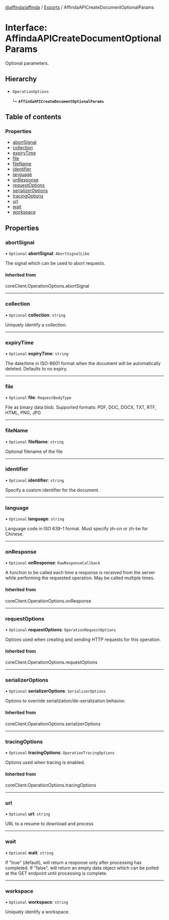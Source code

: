 [@affinda/affinda](../README.md) / [Exports](../modules.md) / AffindaAPICreateDocumentOptionalParams

# Interface: AffindaAPICreateDocumentOptionalParams

Optional parameters.

## Hierarchy

- `OperationOptions`

  ↳ **`AffindaAPICreateDocumentOptionalParams`**

## Table of contents

### Properties

- [abortSignal](AffindaAPICreateDocumentOptionalParams.md#abortsignal)
- [collection](AffindaAPICreateDocumentOptionalParams.md#collection)
- [expiryTime](AffindaAPICreateDocumentOptionalParams.md#expirytime)
- [file](AffindaAPICreateDocumentOptionalParams.md#file)
- [fileName](AffindaAPICreateDocumentOptionalParams.md#filename)
- [identifier](AffindaAPICreateDocumentOptionalParams.md#identifier)
- [language](AffindaAPICreateDocumentOptionalParams.md#language)
- [onResponse](AffindaAPICreateDocumentOptionalParams.md#onresponse)
- [requestOptions](AffindaAPICreateDocumentOptionalParams.md#requestoptions)
- [serializerOptions](AffindaAPICreateDocumentOptionalParams.md#serializeroptions)
- [tracingOptions](AffindaAPICreateDocumentOptionalParams.md#tracingoptions)
- [url](AffindaAPICreateDocumentOptionalParams.md#url)
- [wait](AffindaAPICreateDocumentOptionalParams.md#wait)
- [workspace](AffindaAPICreateDocumentOptionalParams.md#workspace)

## Properties

### abortSignal

• `Optional` **abortSignal**: `AbortSignalLike`

The signal which can be used to abort requests.

#### Inherited from

coreClient.OperationOptions.abortSignal

___

### collection

• `Optional` **collection**: `string`

Uniquely identify a collection.

___

### expiryTime

• `Optional` **expiryTime**: `string`

The date/time in ISO-8601 format when the document will be automatically deleted.  Defaults to no expiry.

___

### file

• `Optional` **file**: `RequestBodyType`

File as binary data blob. Supported formats: PDF, DOC, DOCX, TXT, RTF, HTML, PNG, JPG

___

### fileName

• `Optional` **fileName**: `string`

Optional filename of the file

___

### identifier

• `Optional` **identifier**: `string`

Specify a custom identifier for the document.

___

### language

• `Optional` **language**: `string`

Language code in ISO 639-1 format. Must specify zh-cn or zh-tw for Chinese.

___

### onResponse

• `Optional` **onResponse**: `RawResponseCallback`

A function to be called each time a response is received from the server
while performing the requested operation.
May be called multiple times.

#### Inherited from

coreClient.OperationOptions.onResponse

___

### requestOptions

• `Optional` **requestOptions**: `OperationRequestOptions`

Options used when creating and sending HTTP requests for this operation.

#### Inherited from

coreClient.OperationOptions.requestOptions

___

### serializerOptions

• `Optional` **serializerOptions**: `SerializerOptions`

Options to override serialization/de-serialization behavior.

#### Inherited from

coreClient.OperationOptions.serializerOptions

___

### tracingOptions

• `Optional` **tracingOptions**: `OperationTracingOptions`

Options used when tracing is enabled.

#### Inherited from

coreClient.OperationOptions.tracingOptions

___

### url

• `Optional` **url**: `string`

URL to a resume to download and process

___

### wait

• `Optional` **wait**: `string`

If "true" (default), will return a response only after processing has completed. If "false", will return an empty data object which can be polled at the GET endpoint until processing is complete.

___

### workspace

• `Optional` **workspace**: `string`

Uniquely identify a workspace.
